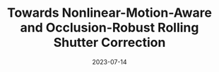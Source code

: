 ---
title: "Towards Nonlinear-Motion-Aware and Occlusion-Robust Rolling Shutter Correction"
collection: publications
permalink: /publication/2023-qrst
date: 2023-07-14
venue: "ICCV"
authors: " <b>Delin Qu$^*$</b>, <b>Yizhen Lao$^{*}$</b>, Dong Wang, Zhigang Wang, Xuelong Li, Bin Zhao $^{†}$"
url: 
project: https://delinqu.github.io/NW-RSBA/
bibtex: files/2023_qrst.txt
arxiv: https://arxiv.org/abs/2303.18125
openpdf: https://arxiv.org/abs/2303.18125
supp: 
teaser: images/2023_qrst.png
videoresults: 
videotalk: 
poster: 
code: https://github.com/DelinQu/NW-RSBA
---